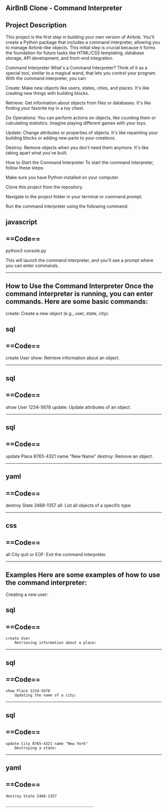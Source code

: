 AirBnB Clone - Command Interpreter
------------------------------------

Project Description
-------------------

This project is the first step in building your own version of Airbnb. You'll create a Python package that includes a command interpreter, allowing you to manage Airbnb-like objects. This initial step is crucial because it forms the foundation for future tasks like HTML/CSS templating, database storage, API development, and front-end integration.

Command Interpreter
What's a Command Interpreter?
Think of it as a special tool, similar to a magical wand, that lets you control your program. With the command interpreter, you can:

Create: Make new objects like users, states, cities, and places. It's like creating new things with building blocks.

Retrieve: Get information about objects from files or databases. It's like finding your favorite toy in a toy chest.

Do Operations: You can perform actions on objects, like counting them or calculating statistics. Imagine playing different games with your toys.

Update: Change attributes or properties of objects. It's like repainting your building blocks or adding new parts to your creations.

Destroy: Remove objects when you don't need them anymore. It's like taking apart what you've built.


How to Start the Command Interpreter
To start the command interpreter, follow these steps:

Make sure you have Python installed on your computer.

Clone this project from the repository.

Navigate to the project folder in your terminal or command prompt.

Run the command interpreter using the following command:

javascript
------------------------------------
==Code==
--
python3 console.py

This will launch the command interpreter, and you'll see a prompt where you can enter commands.

------------------------------------
How to Use the Command Interpreter
Once the command interpreter is running, you can enter commands. Here are some basic commands:
------------------------------------

create: Create a new object (e.g., user, state, city).

sql
------------------------------------
==Code==
--
create User
show: Retrieve information about an object.

------------------------------------
sql
------------------------------------
==Code==
--
show User 1234-5678
update: Update attributes of an object.

------------------------------------
sql
------------------------------------
==Code==
--
update Place 8765-4321 name "New Name"
destroy: Remove an object.

------------------------------------
yaml
------------------------------------
==Code==
--
destroy State 2468-1357
all: List all objects of a specific type.

------------------------------------
css
------------------------------------
==Code==
--
all City
quit or EOF: Exit the command interpreter.

------------------------------------
Examples
Here are some examples of how to use the command interpreter:
------------------------------------
Creating a new user:

sql
------------------------------------
==Code==
--
    create User
        Retrieving information about a place:
        
------------------------------------
sql
------------------------------------
==Code==
--
    show Place 1234-5678
        Updating the name of a city:
        
------------------------------------
sql
------------------------------------
==Code==
--
    update City 8765-4321 name "New York"
        Destroying a state:
        
------------------------------------
yaml
------------------------------------
==Code==
--
    destroy State 2468-1357

......................................................................
